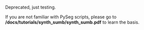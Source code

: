 Deprecated, just testing.
 
If you are not familiar with PySeg scripts, please go to **/docs/tutorials/synth_sumb/synth_sumb.pdf** to learn the basis.
